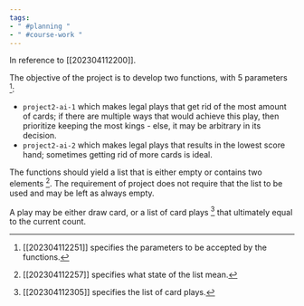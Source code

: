 ```yaml
---
tags:
- " #planning "
- " #course-work "
---
```


In reference to [[202304112200]].

The objective of the project is to develop two functions, with 5 parameters [^1]:
- `project2-ai-1` which makes legal plays that get rid of the most amount of cards; if there are multiple ways that would achieve this play, then prioritize keeping the most kings - else, it may be arbitrary in its decision.
- `project2-ai-2` which makes legal plays that results in the lowest score hand; sometimes getting rid of more cards is ideal.

The functions should yield a list that is either empty or contains two elements [^2]. The requirement of project does not require that the list to be used and may be left as always empty.

A play may be either draw card, or a list of card plays [^3] that ultimately equal to the current count.

[^1]: [[202304112251]] specifies the parameters to be accepted by the functions.
[^2]: [[202304112257]] specifies what state of the list mean.
[^3]: [[202304112305]] specifies the list of card plays.
